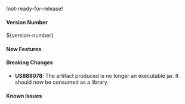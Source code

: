 !not-ready-for-release!

#### Version Number
${version-number}

#### New Features

#### Breaking Changes
- **US888078**: The artifact produced is no longer an executable jar. It should now be consumed as a library.

#### Known Issues
